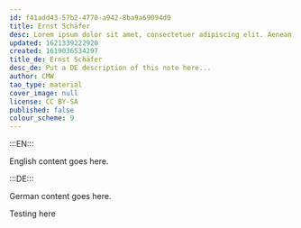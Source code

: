 ```yaml
---
id: f41add43-57b2-4770-a942-8ba9a69094d0
title: Ernst Schäfer
desc: Lorem ipsum dolor sit amet, consectetuer adipiscing elit. Aenean commodo ligula eget dolor. Aenean massa. Cum sociis natoque penatibus et magnis dis parturient montes, nascetur ridiculus mus. Donec quam felis, ultricies nec, pellentesque eu, pretium quis, sem. Nulla consequat massa quis enim.
updated: 1621339222920
created: 1619036534297
title_de: Ernst Schäfer
desc_de: Put a DE description of this note here...
author: CMW
tao_type: material
cover_image: null
license: CC BY-SA
published: false
colour_scheme: 9
---
```


:::EN:::

English content goes here.

:::DE:::

German content goes here.

Testing here
